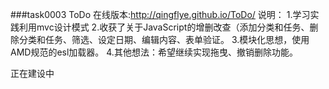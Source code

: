 ###task0003 ToDo 在线版本:http://qingflye.github.io/ToDo/
说明：
1.学习实践利用mvc设计模式
2.收获了关于JavaScript的增删改查（添加分类和任务、删除分类和任务、筛选、设定日期、编辑内容、表单验证。
3.模块化思想，使用AMD规范的esl加载器。
4.其他想法：希望继续实现拖曳、撤销删除功能。

正在建设中
